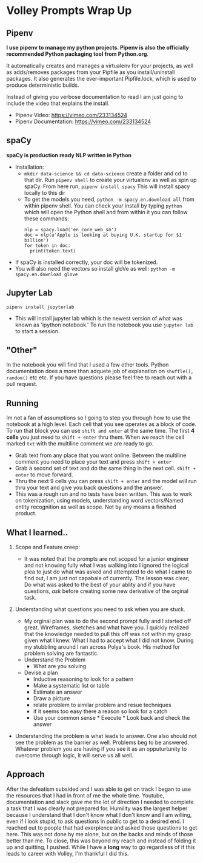 # Volley Prompts Wrap Up

## Pipenv 
**I use pipenv to manage my python projects. Pipenv is also the officially recommended Python packaging tool from Python.org**.

It automatically creates and manages a virtualenv for your projects, as well as adds/removes packages from your Pipfile as you install/uninstall packages. It also generates the ever-important Pipfile.lock, which is used to produce deterministic builds.

Instead of giving you verbose documentation to read I am just going to include the video that explains the install.  
* Pipenv Video: https://vimeo.com/233134524 
* Pipenv Documentation: https://vimeo.com/233134524

## spaCy
**spaCy is production ready NLP written in Python**
  * Installation:
    * `mkdir data-science && cd data-science` create a folder and cd to that dir. Run `pipenv shell` to create your virtualenv as well as spin up spaCy. From here run, `pipenv install spacy` This will install spacy locally to this dir
    * To get the models you need, `python -m spacy.en.download all` from within pipenv shell. You can check your install by typing `python` which will open the Python shell and from within it you can follow these commands:
        ```
        nlp = spacy.load('en_core_web_sm')
        doc = nlp(u'Apple is looking at buying U.K. startup for $1 billion')
        for token in doc:
          print(token.text) 
        ```
 * If spaCy is installed correctly, your doc will be tokenized.
 * You will also need the vectors so install gloVe as well: `python -m spacy.en.download glove`

## Jupyter Lab
`pipenv install jupyterlab `
* This will install jupyter lab which is the newest version of what was known as 'ipython notebook.' To run the notebook you use `jupyter lab` to start a session.

## "Other"
In the notebook you will find that I used a few other tools. Python documentation does a more than adquete job of explanation on `shuffle(), random()` etc etc. If you have questions please feel free to reach out with a pull request.

## Running
Im not a fan of assumptions so I going to step you through how to use the notebook at a high level. Each cell that you see operates as a block of code. To run that block you can use `shift and enter` at the same time. The first **4 cells** you just need to `shift + enter` thru them. When we reach the cell marked `txt` with the multiline comment we are ready to go. 
  * Grab text from any place that you want online. Between the multiline comment you need to place your text and press `shift + enter`
  * Grab a second set of text and do the same thing in the next cell. `shift + enter` to move forward.
  * Thru the next 9 cells you can press `shift + enter` and the model will run thru your text and give you back questions and the answer.
  * This was a rough run and no tests have been written. This was to work on tokenization, using models, understanding word vectors/Named entity recognition as well as scope. Not by any means a finished product.

## What I learned..
1. Scope and Feature creep:
    * It was noted that the prompts are not scoped for a junior engineer and not knowing fully what I was walking into I ignored the logical plea to just do what was asked and attempted to do what I came to find out, I am just not capabale of currently. The lesson was clear; Do what was asked to the best of your ablity and if you have questions, *ask* before creating some new derivative of the orginal task.

2. Understanding what questions you need to ask when you are stuck.
      * My orginal plan was to do the second prompt fully and I started off great. Wireframes, sketches and what have you. I quickly realized that the knowledge needed to pull this off was not within my grasp given what I knew. What I had to accept what I did not know. During my stubbling around I ran across Polya's book. His method for problem solving are fantastic. 
      * Understand the Problem
          * What are you solving
      * Devise a plan
        * Inductive reasoning to look for a pattern
        * Make a systematic list or table
        * Estimate an answer
        * Draw a picture
        * relate problem to similar problem and resue techniques	
        * if it seems too easy there a reason so look for a catch
        * Use your common sense
       * Execute
       * Look back and check the answer
* Understanding the problem is what leads to answer. One also should not see the problem as the barrier as well. Problems beg to be answered. Whatever problem you are having if you see it as an opputurtunity to overcome through logic, it will serve us all well.

## Approach
After the defeatism subsided and I was able to get on track I began to use the resources that I had in front of me the whole time. Youtube, documentation and slack gave me the lot of direction I needed to complete a task that I was clearly not prepared for. Humility was the largest helper because I understand that I don't know what I don't know and I am willing, even if I look stupid, to ask questions in public to get to a desired end. I reached out to people that had exerpience and asked those questions to get here. This was not done by me alone, but on the backs and minds of those better than me. To close, this was beyond my reach and instead of folding it up and quitting, I pushed. While I have a **long** way to go regardless of if this leads to career with Volley, I'm thankful I did this.



